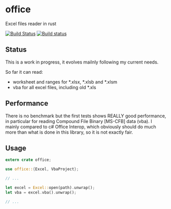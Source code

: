 # office

Excel files reader in rust

[![Build Status](https://travis-ci.org/tafia/office.svg?branch=master)](https://travis-ci.org/tafia/office)
[![Build status](https://ci.appveyor.com/api/projects/status/nqagdg5o9evq31qu/branch/master?svg=true)](https://ci.appveyor.com/project/tafia/office/branch/master)

## Status

This is a work in progress, it evolves mailnly following my current needs.

So far it can read:
- worksheet and ranges for *.xlsx, *.xlsb and *.xlsm
- vba for all excel files, including old *.xls

## Performance

There is no benchmark but the first tests shows REALLY good performance, in particular for reading Compound File Binary [MS-CFB] data (vba).
I mainly compared to c# Office Interop, which obviously should do much more than what is done in this library, so it is not exactly fair.

## Usage

```rust
extern crate office;

use office::{Excel, VbaProject};

// ...

let excel = Excel::open(path).unwrap();
let vba = excel.vba().unwrap();

// ...
```

